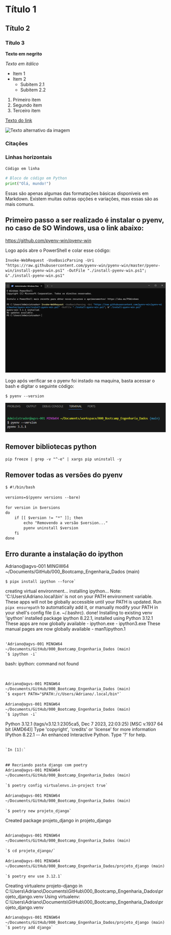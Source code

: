 # Título 1

## Título 2

### Título 3

**Texto em negrito**

*Texto em itálico*

- Item 1
- Item 2
  - Subitem 2.1
  - Subitem 2.2

1. Primeiro item
2. Segundo item
3. Terceiro item


[Texto do link](URL)

![Texto alternativo da imagem](https://avatars.githubusercontent.com/u/155449465?s=400&u=6ff98dcf9214b5398b2dd1dcba889a1681a36cc1&v=4)

### Citações


### Linhas horizontais


`Código em linha`

```python
# Bloco de código em Python
print("Olá, mundo!")

```


Essas são apenas algumas das formatações básicas disponíveis em Markdown. Existem muitas outras opções e variações, mas essas são as mais comuns.


## Primeiro passo a ser realizado é instalar o pyenv, no caso de SO Windows, usa o link abaixo:

https://github.com/pyenv-win/pyenv-win

Logo após abre o PowerShell e colar esse código:

```
Invoke-WebRequest -UseBasicParsing -Uri "https://raw.githubusercontent.com/pyenv-win/pyenv-win/master/pyenv-win/install-pyenv-win.ps1" -OutFile "./install-pyenv-win.ps1"; &"./install-pyenv-win.ps1"
```

![!\[alt text\](image.png)](pic/powershell.png)

Logo após verificar se o pyenv foi instado na maquina, basta acessar o bash e digitar o seguinte código:

```
$ pyenv --version
```
![alt text](pic/pyenv.png)


## Remover bibliotecas python
`pip freeze | grep -v "^-e" | xargs pip uninstall -y`

## Remover todas as versões do pyenv

```
$ #!/bin/bash

versions=$(pyenv versions --bare)

for version in $versions
do
    if [[ $version != "*" ]]; then
        echo "Removendo a versão $version..."
        pyenv uninstall $version
    fi
done
```


## Erro durante a instalação do ipython

Adriano@agvs-001 MINGW64 ~/Documents/GitHub/000_Bootcamp_Engenharia_Dados (main)
```
$ pipx install ipython --force`
```
creating virtual environment...
installing ipython...
Note: 'C:\Users\Adriano\.local\bin' is not on your PATH environment
    variable. These apps will not be globally accessible until your PATH is
    updated. Run `pipx ensurepath` to automatically add it, or manually modify
    your PATH in your shell's config file (i.e. ~/.bashrc).
done!
Installing to existing venv 'ipython'
  installed package ipython 8.22.1, installed using Python 3.12.1
  These apps are now globally available
    - ipython.exe
    - ipython3.exe
  These manual pages are now globally available
    - man1\ipython.1
```

'Adriano@agvs-001 MINGW64 ~/Documents/GitHub/000_Bootcamp_Engenharia_Dados (main)
`$ ipython -i`

```
bash: ipython: command not found
```


Adriano@agvs-001 MINGW64 ~/Documents/GitHub/000_Bootcamp_Engenharia_Dados (main)
`$ export PATH="$PATH:/c/Users/Adriano/.local/bin"`

Adriano@agvs-001 MINGW64 ~/Documents/GitHub/000_Bootcamp_Engenharia_Dados (main)
`$ ipython -i`
```
Python 3.12.1 (tags/v3.12.1:2305ca5, Dec  7 2023, 22:03:25) [MSC v.1937 64 bit (AMD64)]
Type 'copyright', 'credits' or 'license' for more information
IPython 8.22.1 -- An enhanced Interactive Python. Type '?' for help.
```

`In [1]:`


## Recriando pasta django com poetry
Adriano@agvs-001 MINGW64 ~/Documents/GitHub/000_Bootcamp_Engenharia_Dados (main)

`$ poetry config virtualenvs.in-project true`

Adriano@agvs-001 MINGW64 ~/Documents/GitHub/000_Bootcamp_Engenharia_Dados (main)

`$ poetry new projeto_django`
```
Created package projeto_django in projeto_django
```

Adriano@agvs-001 MINGW64 ~/Documents/GitHub/000_Bootcamp_Engenharia_Dados (main)

`$ cd projeto_django/`

Adriano@agvs-001 MINGW64 ~/Documents/GitHub/000_Bootcamp_Engenharia_Dados/projeto_django (main)

`$ poetry env use 3.12.1`
```
Creating virtualenv projeto-django in C:\Users\Adriano\Documents\GitHub\000_Bootcamp_Engenharia_Dados\projeto_django\.venv
Using virtualenv: C:\Users\Adriano\Documents\GitHub\000_Bootcamp_Engenharia_Dados\projeto_django\.venv
```
Adriano@agvs-001 MINGW64 ~/Documents/GitHub/000_Bootcamp_Engenharia_Dados/projeto_django (main)
`$ poetry add django`
